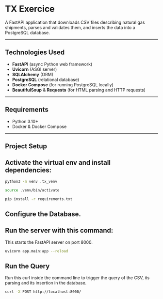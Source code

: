 # TX Exercice

A FastAPI application that downloads CSV files describing natural gas shipments, parses and validates them, and inserts the data into a PostgreSQL database.

---

## Technologies Used

- **FastAPI** (async Python web framework)
- **Uvicorn** (ASGI server)
- **SQLAlchemy** (ORM)
- **PostgreSQL** (relational database)
- **Docker Compose** (for running PostgreSQL locally)
- **BeautifulSoup** & **Requests** (for HTML parsing and HTTP requests)

---

## Requirements

- Python 3.10+
- Docker & Docker Compose

---

## Project Setup

## Activate the virtual env and install dependencies:

```bash
python3 -m venv .tx_venv

source .venv/bin/activate

pip install -r requirements.txt
```

## Configure the Database. 


## Run the server with this command:
This starts the FastAPI server on port 8000.

```bash
uvicorn app.main:app --reload
```

## Run the Query
Run this curl inside the command line to trigger the query of the CSV, its parsing and its insertion in the database.

```bash
curl -X POST http://localhost:8000/
```
